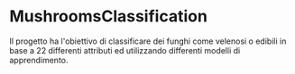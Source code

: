 # MushroomsClassification

Il progetto ha l'obiettivo di classificare dei funghi come velenosi o edibili in base a 22 differenti attributi ed utilizzando differenti modelli di apprendimento.
